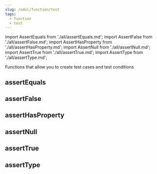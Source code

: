 ```yaml
---
slug: /odsl/function/test
tags:
  - function
  - test
---
```

import AssertEquals from './all/assertEquals.md';
import AssertFalse from './all/assertFalse.md';
import AssertHasProperty from './all/assertHasProperty.md';
import AssertNull from './all/assertNull.md';
import AssertTrue from './all/assertTrue.md';
import AssertType from './all/assertType.md';

Functions that allow you to create test cases and test conditions

## assertEquals
<AssertEquals  />

## assertFalse
<AssertFalse  />

## assertHasProperty
<AssertHasProperty  />

## assertNull
<AssertNull  />

## assertTrue
<AssertTrue  />

## assertType
<AssertType  />
